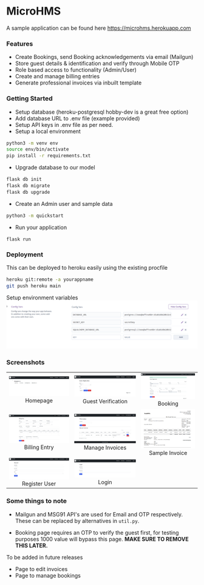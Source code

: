 # MicroHMS

A sample application can be found here https://microhms.herokuapp.com

### Features
- Create Bookings, send Booking acknowledgements via email (Mailgun)
- Store guest details & identification and verify through Mobile OTP
- Role based access to functionality (Admin/User)
- Create and manage billing entries
- Generate professional invoices via inbuilt template

### Getting Started
- Setup database (heroku-postgresql hobby-dev is a great free option)
- Add database URL to .env file (example provided)
- Setup API keys in .env file as per need.
- Setup a local environment
```bash
python3 -m venv env
source env/bin/activate
pip install -r requirements.txt
```
- Upgrade database to our model
```bash
flask db init
flask db migrate
flask db upgrade
```

- Create an Admin user and sample data
```bash
python3 -m quickstart
```
- Run your application
```
flask run
```

### Deployment
This can be deployed to heroku easily using the existing procfile
```bash
heroku git:remote -a yourappname
git push heroku main
```
Setup environment variables
![Config](/screenshots/config_vars.png) 

### Screenshots
| | | |
|:-------------------------:|:-------------------------:|:-------------------------:|
|![Homepage](/screenshots/homepage.png) Homepage |![Guest Verification](/screenshots/guest_verification.png) Guest Verification | ![Booking](/screenshots/guest_registration.png) Booking|
|![Billing Entry](/screenshots/billing_entry.png) Billing Entry |![Manage Invoices](/screenshots/print_invoice.png) Manage Invoices | ![Sample Invoice](/screenshots/sample_invoice.png) Sample Invoice|
|![Register User](/screenshots/user_register.png) Register User |![Login](/screenshots/user_login.png) Login | |

### Some things to note
- Mailgun and MSG91 API's are used for Email and OTP respectively. These can be replaced by alternatives in `util.py`.

- Booking page requires an OTP to verify the guest first, for testing purposes 1000 value will bypass this page. **MAKE SURE TO REMOVE THIS LATER.**


To be added in future releases
- Page to edit invoices
- Page to manage bookings
